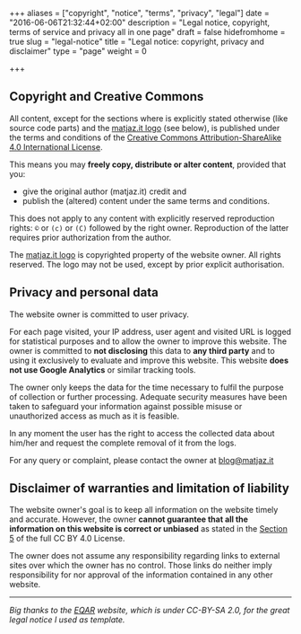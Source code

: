 +++
aliases = ["copyright", "notice", "terms", "privacy", "legal"]
date = "2016-06-06T21:32:44+02:00"
description = "Legal notice, copyright, terms of service and privacy all in one page"
draft = false
hidefromhome = true
slug = "legal-notice"
title = "Legal notice: copyright, privacy and disclaimer"
type = "page"
weight = 0

+++

## Copyright and Creative Commons

All content, except for the sections where is explicitly stated otherwise (like
source code parts) and the [matjaz.it logo](/images/matjaz_it_logo.png) (see
below), is published under the terms and conditions of the
[Creative Commons Attribution-ShareAlike 4.0 International License](https://creativecommons.org/licenses/by-sa/4.0/).

This means you may **freely copy, distribute or alter content**, provided that
you:

- give the original author (matjaz.it) credit and
- publish the (altered) content under the same terms and conditions.

This does not apply to any content with explicitly reserved reproduction rights:
`©` or `(c)` or `(C)` followed by the right owner. Reproduction of the latter
requires prior authorization from the author.

The [matjaz.it logo](/images/matjaz_it_logo.png) is copyrighted property of the
website owner. All rights reserved. The logo may not be used, except by prior
explicit authorisation.


## Privacy and personal data

The website owner is committed to user privacy.

For each page visited, your IP address, user agent and visited URL is logged for
statistical purposes and to allow the owner to improve this website. The owner
is committed to **not disclosing** this data to **any third party** and to using
it exclusively to evaluate and improve this website. This website **does not use
Google Analytics** or similar tracking tools.

The owner only keeps the data for the time necessary to fulfil the purpose of
collection or further processing. Adequate security measures have been taken to
safeguard your information against possible misuse or unauthorized access as
much as it is feasible.

In any moment the user has the right to access the collected data about him/her
and request the complete removal of it from the logs.

For any query or complaint, please contact the owner at <blog@matjaz.it>


## Disclaimer of warranties and limitation of liability

The website owner's goal is to keep all information on the website timely and
accurate. However, the owner **cannot guarantee that all the information on this
website is correct or unbiased** as stated in the
[Section 5](https://creativecommons.org/licenses/by/4.0/legalcode) of the
full CC BY 4.0 License.

The owner does not assume any responsibility regarding links to external sites
over which the owner has no control. Those links do neither imply responsibility
for nor approval of the information contained in any other website.


*******

_Big thanks to the [EQAR](https://www.eqar.eu/about/topnav/legal-notice.html)
website, which is under CC-BY-SA 2.0, for the great legal notice I used as
template._
